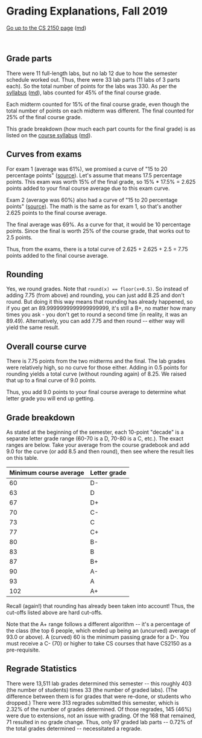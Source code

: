 Grading Explanations, Fall 2019
===============================

[Go up to the CS 2150 page](index.html) ([md](index.md))

&nbsp;  


Grade parts
-----------

There were 11 full-length labs, but no lab 12 due to how the semester schedule worked out.  Thus, there were 33 lab parts (11 labs of 3 parts each).  So the total number of points for the labs was 330.  As per the [syllabus](syllabus.html) ([md](syllabus.md)), labs counted for 45% of the final course grade.

Each midterm counted for 15% of the final course grade, even though the total number of points on each midterm was different.  The final counted for 25% of the final course grade.

This grade breakdown (how much each part counts for the final grade) is as listed on the [course syllabus](syllabus.html) ([md](syllabus.md)).


Curves from exams
-----------------

For exam 1 (average was 61%), we promised a curve of "15 to 20 percentage points" ([source](https://uva-cs.github.io/pdr/uva/daily-announcements.html#/26/1)).  Let's assume that means 17.5 percentage points.  This exam was worth 15% of the final grade, so 15% * 17.5% = 2.625 points added to your final course average due to this exam curve.

Exam 2 (average was 60%) also had a curve of "15 to 20 percentage points" ([source](https://uva-cs.github.io/pdr/uva/daily-announcements.html#/6/1)).  The math is the same as for exam 1, so that's another 2.625 points to the final course average.

The final average was 69%.  As a curve for that, it would be 10 percentage points.  Since the final is worth 25% of the course grade, that works out to 2.5 points.

Thus, from the exams, there is a total curve of 2.625 + 2.625 + 2.5 = 7.75 points added to the final course average.


Rounding
--------

Yes, we round grades. Note that `round(x) == floor(x+0.5)`. So instead of adding 7.75 (from above) and rounding, you can just add 8.25 and don't round.  But doing it this way means that rounding has already happened, so if you get an 89.9999999999999999999, it's still a B+, no matter how many times you ask - you don't get to round a second time (in reality, it was an 89.49).  Alternatively, you can add 7.75 and then round -- either way will yield the same result.


Overall course curve
--------------------

There is 7.75 points from the two midterms and the final.  The lab grades were relatively high, so no curve for those either.  Adding in 0.5 points for rounding yields a total curve (without rounding again) of 8.25.  We raised that up to a final curve of 9.0 points.

Thus, you add 9.0 points to your final course average to determine what letter grade you will end up getting.


Grade breakdown
---------------

As stated at the beginning of the semester, each 10-point "decade" is a separate letter grade range (60-70 is a D, 70-80 is a C, etc.).  The exact ranges are below. Take your average from the course gradebook and add 9.0 for the curve (or add 8.5 and then round), then see where the result lies on this table.

| Minimum course average | Letter grade |
|------------------------|--------------|
| 60 | D- |
| 63 | D |
| 67 | D+ |
| 70 | C- |
| 73 | C |
| 77 | C+ |
| 80 | B- |
| 83 | B |
| 87 | B+ |
| 90 | A- |
| 93 | A |
| 102 | A+ |


Recall (again!) that rounding has already been taken into account!  Thus, the cut-offs listed above are hard cut-offs.

Note that the A+ range follows a different algorithm -- it's a percentage of the class (the top 6 people, which ended up being an (uncurved) average of 93.0 or above). A (curved) 60 is the minimum passing grade for a D-. You must receive a C- (70) or higher to take CS courses that have CS2150 as a pre-requisite.


Regrade Statistics
------------------

There were 13,511 lab grades determined this semester -- this roughly 403 (the number of students) times 33 (the number of graded labs).  (The difference between them is for grades that were re-done, or students who dropped.)  There were 313 regrades submitted this semester, which is 2.32% of the number of grades determined.  Of those regrades, 145 (46%) were due to extensions, not an issue with grading.  Of the 168 that remained, 71 resulted in no grade change.  Thus, only 97 graded lab parts -- 0.72% of the total grades determined -- necessitated a regrade.
